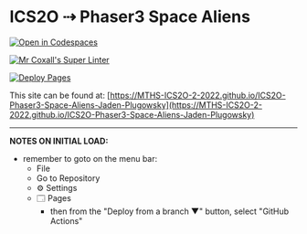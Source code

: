 # ICS2O ⇢ Phaser3 Space Aliens

[![Open in Codespaces](https://classroom.github.com/assets/launch-codespace-7f7980b617ed060a017424585567c406b6ee15c891e84e1186181d67ecf80aa0.svg)](https://classroom.github.com/open-in-codespaces?assignment_repo_id=10856934)

[![Mr Coxall's Super Linter](https://github.com/MTHS-ICS2O-2-2022/ICS2O-Phaser3-Space-Aliens-Jaden-Plugowsky/workflows/Mr%20Coxall's%20Super%20Linter/badge.svg)](https://github.com/MTHS-ICS2O-2-2022/ICS2O-Phaser3-Space-Aliens-Jaden-Plugowsky/actions)

[![Deploy Pages](https://github.com/MTHS-ICS2O-2-2022/ICS2O-Phaser3-Space-Aliens-Jaden-Plugowsky/workflows/Deploy%20Pages/badge.svg)](https://github.com/MTHS-ICS2O-2-2022/ICS2O-Phaser3-Space-Aliens-Jaden-Plugowsky/actions)

This site can be found at: [https://MTHS-ICS2O-2-2022.github.io/ICS2O-Phaser3-Space-Aliens-Jaden-Plugowsky](https://MTHS-ICS2O-2-2022.github.io/ICS2O-Phaser3-Space-Aliens-Jaden-Plugowsky)

---

**NOTES ON INITIAL LOAD:**
- remember to goto on the menu bar:
  - File
  - Go to Repository
  - ⚙ Settings
  - 🗔 Pages
    - then from the "Deploy from a branch ▼" button, select "GitHub Actions"
